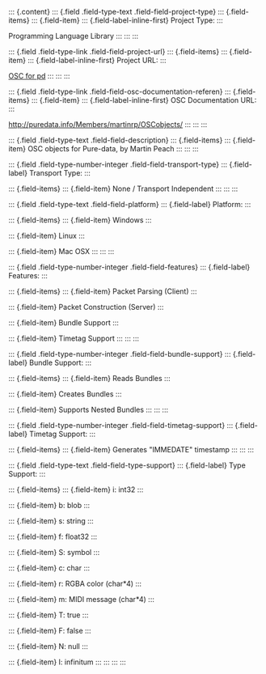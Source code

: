 ::: {.content}
::: {.field .field-type-text .field-field-project-type}
::: {.field-items}
::: {.field-item}
::: {.field-label-inline-first}
Project Type:
:::

Programming Language Library
:::
:::
:::

::: {.field .field-type-link .field-field-project-url}
::: {.field-items}
::: {.field-item}
::: {.field-label-inline-first}
Project URL:
:::

[OSC for pd](http://puredata.info/)
:::
:::
:::

::: {.field .field-type-link .field-field-osc-documentation-referen}
::: {.field-items}
::: {.field-item}
::: {.field-label-inline-first}
OSC Documentation URL:
:::

<http://puredata.info/Members/martinrp/OSCobjects/>
:::
:::
:::

::: {.field .field-type-text .field-field-description}
::: {.field-items}
::: {.field-item}
OSC objects for Pure-data, by Martin Peach
:::
:::
:::

::: {.field .field-type-number-integer .field-field-transport-type}
::: {.field-label}
Transport Type:
:::

::: {.field-items}
::: {.field-item}
None / Transport Independent
:::
:::
:::

::: {.field .field-type-text .field-field-platform}
::: {.field-label}
Platform:
:::

::: {.field-items}
::: {.field-item}
Windows
:::

::: {.field-item}
Linux
:::

::: {.field-item}
Mac OSX
:::
:::
:::

::: {.field .field-type-number-integer .field-field-features}
::: {.field-label}
Features:
:::

::: {.field-items}
::: {.field-item}
Packet Parsing (Client)
:::

::: {.field-item}
Packet Construction (Server)
:::

::: {.field-item}
Bundle Support
:::

::: {.field-item}
Timetag Support
:::
:::
:::

::: {.field .field-type-number-integer .field-field-bundle-support}
::: {.field-label}
Bundle Support:
:::

::: {.field-items}
::: {.field-item}
Reads Bundles
:::

::: {.field-item}
Creates Bundles
:::

::: {.field-item}
Supports Nested Bundles
:::
:::
:::

::: {.field .field-type-number-integer .field-field-timetag-support}
::: {.field-label}
Timetag Support:
:::

::: {.field-items}
::: {.field-item}
Generates \"IMMEDATE\" timestamp
:::
:::
:::

::: {.field .field-type-text .field-field-type-support}
::: {.field-label}
Type Support:
:::

::: {.field-items}
::: {.field-item}
i: int32
:::

::: {.field-item}
b: blob
:::

::: {.field-item}
s: string
:::

::: {.field-item}
f: float32
:::

::: {.field-item}
S: symbol
:::

::: {.field-item}
c: char
:::

::: {.field-item}
r: RGBA color (char\*4)
:::

::: {.field-item}
m: MIDI message (char\*4)
:::

::: {.field-item}
T: true
:::

::: {.field-item}
F: false
:::

::: {.field-item}
N: null
:::

::: {.field-item}
I: infinitum
:::
:::
:::
:::

